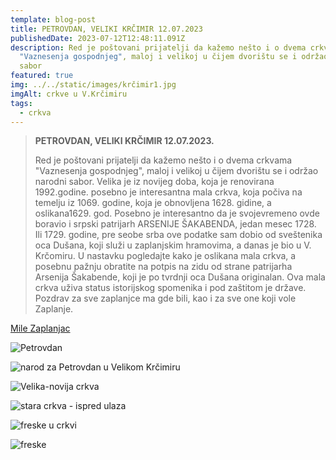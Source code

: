 ```yaml
---
template: blog-post
title: PETROVDAN, VELIKI KRČIMIR 12.07.2023
publishedDate: 2023-07-12T12:48:11.091Z
description: Red je poštovani prijatelji da kažemo nešto i o dvema crkvama
  "Vaznesenja gospodnjeg", maloj i velikoj u čijem dvorištu se i održao narodni
  sabor
featured: true
img: ../../static/images/krčimir1.jpg
imgAlt: crkve u V.Krčimiru
tags:
  - crkva
---
```

> **PETROVDAN, VELIKI KRČIMIR 12.07.2023.** 
>
> Red je poštovani prijatelji da kažemo nešto i o dvema crkvama "Vaznesenja gospodnjeg", maloj i velikoj u čijem [](<>)dvorištu se i održao narodni sabor. Velika je iz novijeg doba, koja je renovirana 1992.godine. posebno je interesantna mala crkva, koja počiva na temelju iz 1069. godine, koja je obnovljena 1628. gidine, a oslikana1629. god. Posebno je interesantno da je svojevremeno ovde boravio i srpski patrijarh ARSENIJE ŠAKABENDA, jedan mesec 1728. Ili 1729. godine, pre seobe srba ove podatke sam dobio od sveštenika oca Dušana, koji služi u zaplanjskim hramovima, a danas je bio u V. Krčomiru. U nastavku pogledajte kako je oslikana mala crkva, a posebnu pažnju obratite na potpis na zidu od strane patrijarha Arsenija Šakabende, koji je po tvrdnji oca Dušana originalan. Ova mala crkva uživa status istorijskog spomenika i pod zaštitom je države. Pozdrav za sve zaplanjce ma gde bili, kao i za sve one koji vole Zaplanje.

[Mile Zaplanjac](https://www.facebook.com/groups/246453559759/user/100010287496671/)

![Petrovdan](../../static/images/petrovdan.jpg "Petrovdan 2023, Veliki Krčimir")

![narod za Petrovdan u Velikom Krčimiru](../../static/images/petrovdan2.jpg "Okupljeni narod za Petrovdan u Velikom Krčimiru 2023 godine.")

![Velika-novija crkva](../../static/images/krčimir.jpg "Nova crkva")

![stara crkva - ispred ulaza](../../static/images/krčimir2.jpg "Stara crkva")

![freske u crkvi](../../static/images/krčimir3.jpg "Freske")

![freske](../../static/images/krčimir4.jpg "Freske")